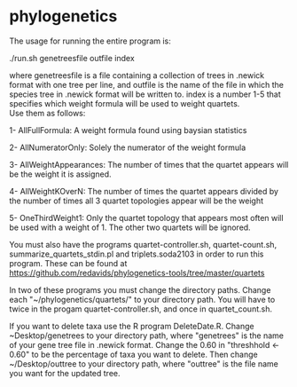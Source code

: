 # phylogenetics

The usage for running the entire program is:

./run.sh genetreesfile outfile index

where genetreesfile is a file containing a collection of trees in .newick format with one tree per line, and outfile is the name of the file in which the species tree in .newick format will be written to.  index is a number 1-5 that specifies which weight formula will be used to weight quartets.  
Use them as follows:

1- AllFullFormula: A weight formula found using baysian statistics

2- AllNumeratorOnly: Solely the numerator of the weight formula

3- AllWeightAppearances: The number of times that the quartet appears will be the weight it is assigned.

4- AllWeightKOverN: The number of times the quartet appears divided by the number of times all 3 quartet topologies appear will be the weight

5- OneThirdWeight1: Only the quartet topology that appears most often will be used with a weight of 1.  The other two quartets will be ignored.

You must also have the programs quartet-controller.sh, quartet-count.sh, summarize_quartets_stdin.pl and triplets.soda2103 in order to run this program.  These can be found at https://github.com/redavids/phylogenetics-tools/tree/master/quartets

In two of these programs you must change the directory paths.  Change each "~/phylogenetics/quartets/" to your directory path.  You will have to twice in the progam quartet-controller.sh, and once in quartet_count.sh.

If you want to delete taxa use the R program DeleteDate.R.  Change ~Desktop/genetrees to your directory path, where "genetrees" is the name of your gene tree file in .newick format.  Change the 0.60 in "threshhold <- 0.60" to be the percentage of taxa you want to delete.  Then change ~/Desktop/outtree to your directory path, where "outtree" is the file name you want for the updated tree.  
